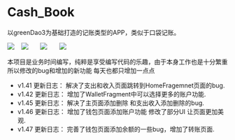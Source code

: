 # Cash_Book
以greenDao3为基础打造的记账类型的APP，类似于口袋记账。



![](https://github.com/liuwen370494581/Cash_Book/blob/master/image/IMG_1256_%E5%89%AF%E6%9C%AC.jpg)    ![](https://github.com/liuwen370494581/Cash_Book/blob/master/image/IMG_1257_%E5%89%AF%E6%9C%AC.jpg)       ![](https://github.com/liuwen370494581/Cash_Book/blob/master/image/IMG_1258_%E5%89%AF%E6%9C%AC.jpg)       ![](https://github.com/liuwen370494581/Cash_Book/blob/master/image/IMG_1259_%E5%89%AF%E6%9C%AC.jpg)   

本项目是业务时间编写，纯粹是享受编写代码的乐趣，由于本身工作也是十分繁重 
所以修改的bug和增加的新功能 每天也都只增加一点点 
* v1.41 更新日志： 解决了支出和收入页面跳转到HomeFragemnet页面的bug.
* v1.42 更新日志： 增加了WalletFragment中可以选择更多的账户功能.
* v1.45 更新日志： 解决了主页面添加删除 和支出收入添加删除的bug.
* v1.46 更新日志： 增加了钱包页面添加账户功能 修改了部分UI 让页面更加美观.
* v1.47 更新日志： 完善了钱包页面添加余额的一些bug，增加了转账页面.
